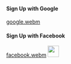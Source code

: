 
#### Sign Up with Google
[google.webm](https://github.com/nahedshehata/socialSignUP/assets/109394234/a22e3583-9298-4844-ba85-4db91f843361)

#### Sign Up with Facebook
[facebook.webm](https://github.com/nahedshehata/socialSignUP/assets/109394234/ad7a2e1f-b043-490b-8c9d-905e5f77511a)
<img src="https://media3.giphy.com/media/WFZvB7VIXBgiz3oDXE/giphy.gif"  width="30px" height ="30px">&nbsp;
